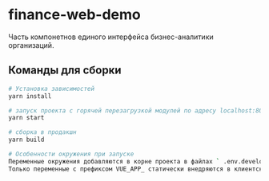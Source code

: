 # finance-web-demo
Часть компонетнов единого интерфейса бизнес-аналитики организаций.

## Команды для сборки

``` bash
# Установка зависимостей
yarn install

# запуск проекта с горячей перезагрузкой модулей по адресу localhost:8080
yarn start

# сборка в продакшн
yarn build

# Особенности окружения при запуске
Переменные окружения добавляются в корне проекта в файлах ` .env.development и `.env.production.
Только переменные с префиксом VUE_APP_ статически внедряются в клиентскую сборку.